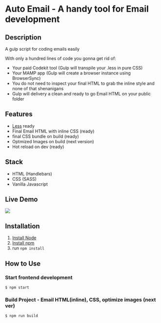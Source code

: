 # Auto Email - A handy tool for Email development

## Description

A gulp script for coding emails easily

With only a hundred lines of code you gonna get rid of:

- Your paid Codekit tool (Gulp will transpile your .less in pure CSS)
- Your MAMP app (Gulp will create a browser instance using BrowserSync)
- You do not need to inspect your final HTML to grab the inline style and none of that shenanigans
- Gulp will delivery a clean and ready to go Email HTML on your public folder

## Features

- [Less](https://lesscss.org/) ready
- Final Email HTML with inline CSS (ready)
- final CSS bundle on build (ready)
- Optmized Images on build (next version)
- Hot reload on dev (ready)

## Stack

- HTML (Handlebars)
- CSS (SASS)
- Vanilla Javascript

## Live Demo

![](https://res.cloudinary.com/duim1pyqp/video/upload/c_scale,q_100,w_774/v1635708987/samples/video2_qberux.gif)


## Installation

1. [Install Node](https://nodejs.dev/)
1. [Install npm](https://www.npmjs.com/get-npm)
2. run `npm install`


## How to Use

### Start frontend development

```
$ npm start
```

### Build Project - Email HTML(inline), CSS, optimize images (next ver)

```
$ npm run build
```
